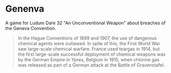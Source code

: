 # Genenva

A game for Ludum Dare 32 "An Unconventional Weapon" about breaches of the Geneva Convention. 

> In the Hague Conventions of 1899 and 1907, the use of dangerous chemical agents were outlawed. 
> In spite of this, the First World War saw large-scale chemical warfare. France used teargas in 1914, 
> but the first large-scale successful deployment of chemical weapons was by the German Empire in Ypres, 
> Belgium in 1915, when chlorine gas was released as part of a German attack at the Battle of Gravenstafel.
